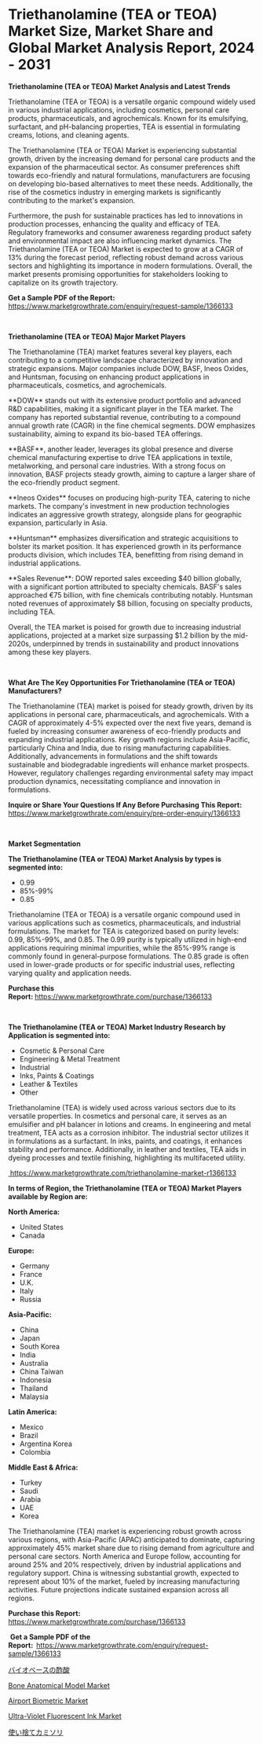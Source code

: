 <p><h1>Triethanolamine (TEA or TEOA) Market Size, Market Share and Global Market Analysis Report, 2024 - 2031</h1></p><p><strong>Triethanolamine (TEA or TEOA) Market Analysis and Latest Trends</strong></p>
<p><p>Triethanolamine (TEA or TEOA) is a versatile organic compound widely used in various industrial applications, including cosmetics, personal care products, pharmaceuticals, and agrochemicals. Known for its emulsifying, surfactant, and pH-balancing properties, TEA is essential in formulating creams, lotions, and cleaning agents.</p><p>The Triethanolamine (TEA or TEOA) Market is experiencing substantial growth, driven by the increasing demand for personal care products and the expansion of the pharmaceutical sector. As consumer preferences shift towards eco-friendly and natural formulations, manufacturers are focusing on developing bio-based alternatives to meet these needs. Additionally, the rise of the cosmetics industry in emerging markets is significantly contributing to the market's expansion.</p><p>Furthermore, the push for sustainable practices has led to innovations in production processes, enhancing the quality and efficacy of TEA. Regulatory frameworks and consumer awareness regarding product safety and environmental impact are also influencing market dynamics. The Triethanolamine (TEA or TEOA) Market is expected to grow at a CAGR of 13% during the forecast period, reflecting robust demand across various sectors and highlighting its importance in modern formulations. Overall, the market presents promising opportunities for stakeholders looking to capitalize on its growth trajectory.</p></p>
<p><strong>Get a Sample PDF of the Report:&nbsp;</strong> <a href="https://www.marketgrowthrate.com/enquiry/request-sample/1366133">https://www.marketgrowthrate.com/enquiry/request-sample/1366133</a></p>
<p>&nbsp;</p>
<p><strong>Triethanolamine (TEA or TEOA) Major Market Players</strong></p>
<p><p>The Triethanolamine (TEA) market features several key players, each contributing to a competitive landscape characterized by innovation and strategic expansions. Major companies include DOW, BASF, Ineos Oxides, and Huntsman, focusing on enhancing product applications in pharmaceuticals, cosmetics, and agrochemicals.</p><p>**DOW** stands out with its extensive product portfolio and advanced R&D capabilities, making it a significant player in the TEA market. The company has reported substantial revenue, contributing to a compound annual growth rate (CAGR) in the fine chemical segments. DOW emphasizes sustainability, aiming to expand its bio-based TEA offerings.</p><p>**BASF**, another leader, leverages its global presence and diverse chemical manufacturing expertise to drive TEA applications in textile, metalworking, and personal care industries. With a strong focus on innovation, BASF projects steady growth, aiming to capture a larger share of the eco-friendly product segment.</p><p>**Ineos Oxides** focuses on producing high-purity TEA, catering to niche markets. The company's investment in new production technologies indicates an aggressive growth strategy, alongside plans for geographic expansion, particularly in Asia.</p><p>**Huntsman** emphasizes diversification and strategic acquisitions to bolster its market position. It has experienced growth in its performance products division, which includes TEA, benefitting from rising demand in industrial applications.</p><p>**Sales Revenue**: DOW reported sales exceeding $40 billion globally, with a significant portion attributed to specialty chemicals. BASF's sales approached €75 billion, with fine chemicals contributing notably. Huntsman noted revenues of approximately $8 billion, focusing on specialty products, including TEA.</p><p>Overall, the TEA market is poised for growth due to increasing industrial applications, projected at a market size surpassing $1.2 billion by the mid-2020s, underpinned by trends in sustainability and product innovations among these key players.</p></p>
<p>&nbsp;</p>
<p><strong>What Are The Key Opportunities For Triethanolamine (TEA or TEOA) Manufacturers?</strong></p>
<p><p>The Triethanolamine (TEA) market is poised for steady growth, driven by its applications in personal care, pharmaceuticals, and agrochemicals. With a CAGR of approximately 4-5% expected over the next five years, demand is fueled by increasing consumer awareness of eco-friendly products and expanding industrial applications. Key growth regions include Asia-Pacific, particularly China and India, due to rising manufacturing capabilities. Additionally, advancements in formulations and the shift towards sustainable and biodegradable ingredients will enhance market prospects. However, regulatory challenges regarding environmental safety may impact production dynamics, necessitating compliance and innovation in formulations.</p></p>
<p><strong>Inquire or Share Your Questions If Any Before Purchasing This Report:</strong> <a href="https://www.marketgrowthrate.com/enquiry/pre-order-enquiry/1366133">https://www.marketgrowthrate.com/enquiry/pre-order-enquiry/1366133</a></p>
<p>&nbsp;</p>
<p><strong>Market Segmentation</strong></p>
<p><strong>The Triethanolamine (TEA or TEOA) Market Analysis by types is segmented into:</strong></p>
<p><ul><li>0.99</li><li>85%-99%</li><li>0.85</li></ul></p>
<p><p>Triethanolamine (TEA or TEOA) is a versatile organic compound used in various applications such as cosmetics, pharmaceuticals, and industrial formulations. The market for TEA is categorized based on purity levels: 0.99, 85%-99%, and 0.85. The 0.99 purity is typically utilized in high-end applications requiring minimal impurities, while the 85%-99% range is commonly found in general-purpose formulations. The 0.85 grade is often used in lower-grade products or for specific industrial uses, reflecting varying quality and application needs.</p></p>
<p><strong>Purchase this Report:&nbsp;</strong><a href="https://www.marketgrowthrate.com/purchase/1366133">https://www.marketgrowthrate.com/purchase/1366133</a></p>
<p>&nbsp;</p>
<p><strong>The Triethanolamine (TEA or TEOA) Market Industry Research by Application is segmented into:</strong></p>
<p><ul><li>Cosmetic & Personal Care</li><li>Engineering & Metal Treatment</li><li>Industrial</li><li>Inks, Paints & Coatings</li><li>Leather & Textiles</li><li>Other</li></ul></p>
<p><p>Triethanolamine (TEA) is widely used across various sectors due to its versatile properties. In cosmetics and personal care, it serves as an emulsifier and pH balancer in lotions and creams. In engineering and metal treatment, TEA acts as a corrosion inhibitor. The industrial sector utilizes it in formulations as a surfactant. In inks, paints, and coatings, it enhances stability and performance. Additionally, in leather and textiles, TEA aids in dyeing processes and textile finishing, highlighting its multifaceted utility.</p></p>
<p><a href="https://www.marketgrowthrate.com/triethanolamine-market-r1366133">&nbsp;https://www.marketgrowthrate.com/triethanolamine-market-r1366133</a></p>
<p><strong>In terms of Region, the Triethanolamine (TEA or TEOA) Market Players available by Region are:</strong></p>
<p>
    <p> <strong> North America: </strong>
        <ul>
            <li>United States</li>
            <li>Canada</li>
        </ul>
        </p> 
    <p> <strong> Europe: </strong>
        <ul>
            <li>Germany</li>
            <li>France</li>
            <li>U.K.</li>
            <li>Italy</li>
            <li>Russia</li>
        </ul>
        </p> 
    <p> <strong> Asia-Pacific: </strong>
        <ul>
            <li>China</li>
            <li>Japan</li>
            <li>South Korea</li>
            <li>India</li>
            <li>Australia</li>
            <li>China Taiwan</li>
            <li>Indonesia</li>
            <li>Thailand</li>
            <li>Malaysia</li>
        </ul>
        </p> 
    <p> <strong> Latin America: </strong>
        <ul>
            <li>Mexico</li>
            <li>Brazil</li>
            <li>Argentina Korea</li>
            <li>Colombia</li>
        </ul>
        </p> 
    <p> <strong> Middle East & Africa: </strong>
        <ul>
            <li>Turkey</li>
            <li>Saudi</li>
            <li>Arabia</li>
            <li>UAE</li>
            <li>Korea</li>
        </ul>
    </p>
    </p>
<p><p>The Triethanolamine (TEA) market is experiencing robust growth across various regions, with Asia-Pacific (APAC) anticipated to dominate, capturing approximately 45% market share due to rising demand from agriculture and personal care sectors. North America and Europe follow, accounting for around 25% and 20% respectively, driven by industrial applications and regulatory support. China is witnessing substantial growth, expected to represent about 10% of the market, fueled by increasing manufacturing activities. Future projections indicate sustained expansion across all regions.</p></p>
<p><strong>Purchase this Report: </strong><a href="https://www.marketgrowthrate.com/purchase/1366133">https://www.marketgrowthrate.com/purchase/1366133</a></p>
<p>&nbsp;<strong>Get a Sample PDF of the Report:&nbsp;&nbsp;</strong><a href="https://www.marketgrowthrate.com/enquiry/request-sample/1366133">https://www.marketgrowthrate.com/enquiry/request-sample/1366133</a></p>
<p><strong></strong></p>
<p><p><a href="https://medium.com/@lamarledner2023/%E3%83%90%E3%82%A4%E3%82%AA%E3%83%99%E3%83%BC%E3%82%B9%E3%81%AE%E9%85%A2%E9%85%B8%E5%B8%82%E5%A0%B4%E3%81%AE%E5%B1%95%E6%9C%9B%E3%81%A8%E4%BA%88%E6%B8%AC-2024%E5%B9%B4%E3%81%8B%E3%82%892031%E5%B9%B4%E3%81%BE%E3%81%A7-5ee43d865493?postPublishedType=repub">バイオベースの酢酸</a></p><p><a href="https://medium.com/@tiffanycooper7272/the-role-of-bone-anatomical-model-market-applications-hospital-clinic-medical-university-and-8394d243968e?postPublishedType=repub">Bone Anatomical Model Market</a></p><p><a href="https://www.linkedin.com/pulse/strategic-market-insights-global-airport-biometric-2024--nkpoc">Airport Biometric Market</a></p><p><a href="https://issuu.com/reportprime-2/docs/ultra-violet-fluorescent-ink-market_7e1629fd4cc09c">Ultra-Violet Fluorescent Ink Market</a></p><p><a href="https://medium.com/@lamarledner2023/%E4%BD%BF%E3%81%84%E6%8D%A8%E3%81%A6%E3%82%AB%E3%83%9F%E3%82%BD%E3%83%AA%E7%94%A3%E6%A5%AD%E3%82%BB%E3%82%AF%E3%82%BF%E3%83%BC-2024%E5%B9%B4%E3%81%8B%E3%82%892031%E5%B9%B4%E3%81%BE%E3%81%A7%E3%81%AE%E6%96%B0%E6%8A%80%E8%A1%93%E3%81%A8%E5%B8%82%E5%A0%B4%E3%81%B8%E3%81%AE%E5%BD%B1%E9%9F%BF%E3%81%AE%E4%BA%88%E6%B8%AC-68c000dd9f2e?postPublishedType=repub">使い捨てカミソリ</a></p></p>